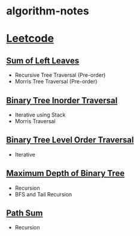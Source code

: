 # algorithm-notes

# [Leetcode](src/main/java/com/github/irvifa/algorithmnotes/leetcode)

## [Sum of Left Leaves](src/main/java/com/github/irvifa/algorithmnotes/leetcode/tree/sumofleftleaves)

- Recursive Tree Traversal (Pre-order)
- Morris Tree Traversal (Pre-order)

## [Binary Tree Inorder Traversal](src/main/java/com/github/irvifa/algorithmnotes/leetcode/tree/binarytreeinordertraversal)

- Iterative using Stack
- Morris Traversal

## [Binary Tree Level Order Traversal](src/main/java/com/github/irvifa/algorithmnotes/leetcode/tree/binarytreelevelordertraversal)

- Iterative

## [Maximum Depth of Binary Tree](src/main/java/com/github/irvifa/algorithmnotes/leetcode/tree/maximumdepthofbinarytree)

- Recursion
- BFS and Tail Recursion

## [Path Sum](src/main/java/com/github/irvifa/algorithmnotes/leetcode/tree/pathsum)

- Recursion
